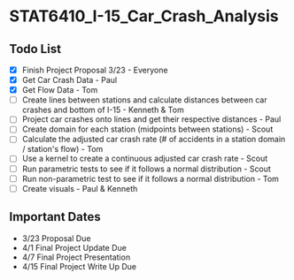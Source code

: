 # STAT6410_I-15_Car_Crash_Analysis

## Todo List
- [X] Finish Project Proposal 3/23 - Everyone
- [X] Get Car Crash Data - Paul
- [X] Get Flow Data - Tom
- [ ] Create lines between stations and calculate distances between car crashes and bottom of I-15 - Kenneth & Tom
- [ ] Project car crashes onto lines and get their respective distances - Paul
- [ ] Create domain for each station (midpoints between stations) - Scout
- [ ] Calculate the adjusted car crash rate (# of accidents in a station domain / station's flow) - Tom
- [ ] Use a kernel to create a continuous adjusted car crash rate - Scout
- [ ] Run parametric tests to see if it follows a normal distribution - Scout
- [ ] Run non-parametric test to see if it follows a normal distribution - Tom
- [ ] Create visuals - Paul & Kenneth

## Important Dates
* 3/23 Proposal Due
* 4/1 Final Project Update Due
* 4/7 Final Project Presentation
* 4/15 Final Project Write Up Due
